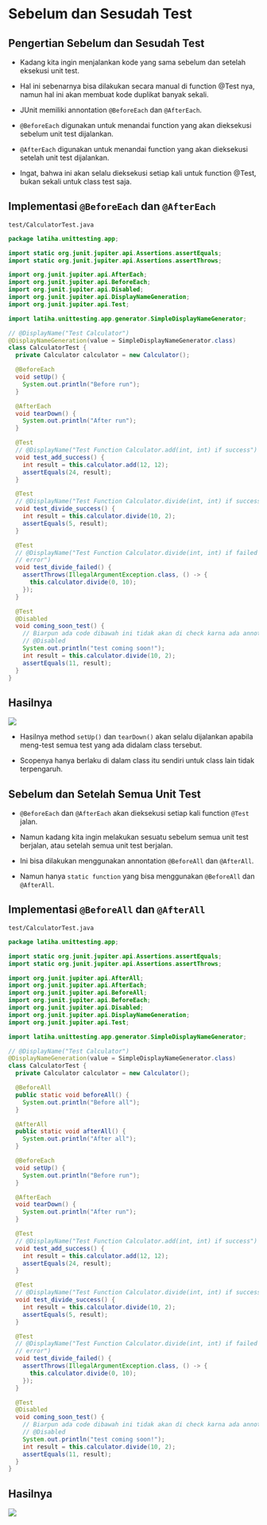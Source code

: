 # Sebelum dan Sesudah Test

## Pengertian Sebelum dan Sesudah Test

- Kadang kita ingin menjalankan kode yang sama sebelum dan setelah eksekusi unit test.

- Hal ini sebenarnya bisa dilakukan secara manual di function @Test nya, namun hal ini akan membuat kode duplikat banyak sekali.

- JUnit memiliki annontation `@BeforeEach` dan `@AfterEach`.

- `@BeforeEach` digunakan untuk menandai function yang akan dieksekusi sebelum unit test dijalankan.

- `@AfterEach` digunakan untuk menandai function yang akan dieksekusi setelah unit test dijalankan.

- Ingat, bahwa ini akan selalu dieksekusi setiap kali untuk function @Test, bukan sekali untuk class test saja.

## Implementasi `@BeforeEach` dan `@AfterEach`

`test/CalculatorTest.java`

```java
package latiha.unittesting.app;

import static org.junit.jupiter.api.Assertions.assertEquals;
import static org.junit.jupiter.api.Assertions.assertThrows;

import org.junit.jupiter.api.AfterEach;
import org.junit.jupiter.api.BeforeEach;
import org.junit.jupiter.api.Disabled;
import org.junit.jupiter.api.DisplayNameGeneration;
import org.junit.jupiter.api.Test;

import latiha.unittesting.app.generator.SimpleDisplayNameGenerator;

// @DisplayName("Test Calculator")
@DisplayNameGeneration(value = SimpleDisplayNameGenerator.class)
class CalculatorTest {
  private Calculator calculator = new Calculator();

  @BeforeEach
  void setUp() {
    System.out.println("Before run");
  }

  @AfterEach
  void tearDown() {
    System.out.println("After run");
  }

  @Test
  // @DisplayName("Test Function Calculator.add(int, int) if success")
  void test_add_success() {
    int result = this.calculator.add(12, 12);
    assertEquals(24, result);
  }

  @Test
  // @DisplayName("Test Function Calculator.divide(int, int) if success")
  void test_divide_success() {
    int result = this.calculator.divide(10, 2);
    assertEquals(5, result);
  }

  @Test
  // @DisplayName("Test Function Calculator.divide(int, int) if failed and throws
  // error")
  void test_divide_failed() {
    assertThrows(IllegalArgumentException.class, () -> {
      this.calculator.divide(0, 10);
    });
  }

  @Test
  @Disabled
  void coming_soon_test() {
    // Biarpun ada code dibawah ini tidak akan di check karna ada annotation
    // @Disabled
    System.out.println("test coming soon!");
    int result = this.calculator.divide(10, 2);
    assertEquals(11, result);
  }
}
```

## Hasilnya

![](assets\14-beforeeach-aftereach.jpg)

- Hasilnya method `setUp()` dan `tearDown()` akan selalu dijalankan apabila meng-test semua test yang ada didalam class tersebut.

- Scopenya hanya berlaku di dalam class itu sendiri untuk class lain tidak terpengaruh.

## Sebelum dan Setelah Semua Unit Test

- `@BeforeEach` dan `@AfterEach` akan dieksekusi setiap kali function `@Test` jalan.

- Namun kadang kita ingin melakukan sesuatu sebelum semua unit test berjalan, atau setelah semua unit test berjalan.

- Ini bisa dilakukan menggunakan annontation `@BeforeAll` dan `@AfterAll`.

- Namun hanya `static function` yang bisa menggunakan `@BeforeAll` dan `@AfterAll`.

## Implementasi `@BeforeAll` dan `@AfterAll`

`test/CalculatorTest.java`

```java
package latiha.unittesting.app;

import static org.junit.jupiter.api.Assertions.assertEquals;
import static org.junit.jupiter.api.Assertions.assertThrows;

import org.junit.jupiter.api.AfterAll;
import org.junit.jupiter.api.AfterEach;
import org.junit.jupiter.api.BeforeAll;
import org.junit.jupiter.api.BeforeEach;
import org.junit.jupiter.api.Disabled;
import org.junit.jupiter.api.DisplayNameGeneration;
import org.junit.jupiter.api.Test;

import latiha.unittesting.app.generator.SimpleDisplayNameGenerator;

// @DisplayName("Test Calculator")
@DisplayNameGeneration(value = SimpleDisplayNameGenerator.class)
class CalculatorTest {
  private Calculator calculator = new Calculator();

  @BeforeAll
  public static void beforeAll() {
    System.out.println("Before all");
  }

  @AfterAll
  public static void afterAll() {
    System.out.println("After all");
  }

  @BeforeEach
  void setUp() {
    System.out.println("Before run");
  }

  @AfterEach
  void tearDown() {
    System.out.println("After run");
  }

  @Test
  // @DisplayName("Test Function Calculator.add(int, int) if success")
  void test_add_success() {
    int result = this.calculator.add(12, 12);
    assertEquals(24, result);
  }

  @Test
  // @DisplayName("Test Function Calculator.divide(int, int) if success")
  void test_divide_success() {
    int result = this.calculator.divide(10, 2);
    assertEquals(5, result);
  }

  @Test
  // @DisplayName("Test Function Calculator.divide(int, int) if failed and throws
  // error")
  void test_divide_failed() {
    assertThrows(IllegalArgumentException.class, () -> {
      this.calculator.divide(0, 10);
    });
  }

  @Test
  @Disabled
  void coming_soon_test() {
    // Biarpun ada code dibawah ini tidak akan di check karna ada annotation
    // @Disabled
    System.out.println("test coming soon!");
    int result = this.calculator.divide(10, 2);
    assertEquals(11, result);
  }
}
```

## Hasilnya

![](assets\15-hasil-beforeall-afterall.jpg)
